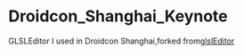 # Droidcon_Shanghai_Keynote
GLSLEditor I used in Droidcon Shanghai,forked from[glslEditor](https://github.com/patriciogonzalezvivo/glslEditor)
